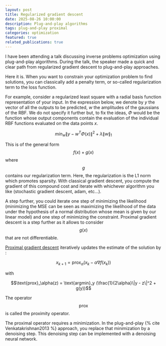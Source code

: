 ```yaml
---
layout: post
title: Regularized gradient descent
date: 2025-08-26 10:00:00
description: Plug-and-play algorithms
tags: plug-and-play proximal
categories: optimization
featured: true
related_publications: true
---
```


I have been attending a talk discussing inverse problems optimization using
plug-and-play algorithms. During the talk, the speaker made a quick and clear
path from regularized gradient descent to plug-and-play approaches.

Here it is. When you want to constrain your optimization problem to find
solutions, you can classically add a penalty term, or so-called regularization
term to the loss function.

For example, consider a regularized least square with a radial basis function
representation of your input. In the expression below, we denote by $y$ the
vector of all the outputs to be predicted, $w$ the amplitudes of the gaussians
of the RBF. We do not specify it further but, to fix the ideas, $\Phi$ would be
the function whose output components contain the evaluation of the individual
RBF functions evaluated on the data points $x$.

$$
min_w \|y - w^T \Phi(x)\|^2 + \lambda \|w\|_1
$$

This is of the general form $$f(x) + g(x)$$ where $$g$$ contains our regularization
term. Here, the regularization is the L1 norm which promotes sparsity. With classical gradient descent, you compute the gradient of this compound cost
and iterate with whichever algorithm you like (stochastic gradient descent, adam, etc...).

A step further, you could iterate one step of minimizing the likelihood
(minimizing the MSE can be seen as maximizing the likelihood of the data under
the hypothesis of a normal distribution whose mean is given by our linear
model) and one step of minimizing the constraint. Proximal gradient descent is a
step further as it allows to consider $$g(x)$$ that are not differentiable.

[Proximal gradient descent](https://en.wikipedia.org/wiki/Proximal_gradient_methods_for_learning) iteratively updates the estimate of the solution by :

$$x_{k+1} = \text{prox}_\alpha(x_k - \alpha \nabla f(x_k))$$

with 

$$\text{prox}_\alpha(z) = \text{argmin}_y (\frac{1}{2\alpha}\|y - z\|^2 + g(y))$$

The operator $$\text{prox}$$ is called the proximity operator.

The proximal operator requires a minimization. In the plug-and-play {% cite Venkatakrishnan2013 %} approach,
you replace that minimization by a denoising step. This denoising step can be
implemented with a denoising neural network.
